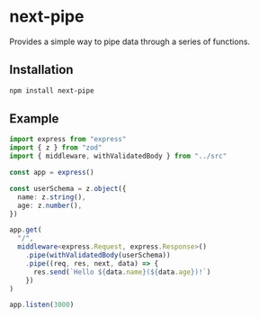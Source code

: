 # next-pipe

Provides a simple way to pipe data through a series of functions.

## Installation

```bash
npm install next-pipe
```

## Example

```ts
import express from "express"
import { z } from "zod"
import { middleware, withValidatedBody } from "../src"

const app = express()

const userSchema = z.object({
  name: z.string(),
  age: z.number(),
})

app.get(
  "/",
  middleware<express.Request, express.Response>()
    .pipe(withValidatedBody(userSchema))
    .pipe((req, res, next, data) => {
      res.send(`Hello ${data.name}(${data.age})!`)
    })
)

app.listen(3000)
```
